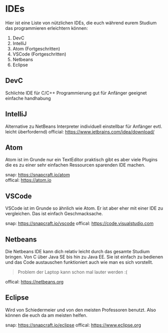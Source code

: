 # IDEs
Hier ist eine Liste von nützlichen IDEs, die euch während eurem Studium das programmieren erleichtern können:

1. DevC
2. IntelliJ
3. Atom (Fortgeschritten)
4. VSCode (Fortgeschritten)
5. Netbeans
6. Eclipse

## DevC
Schlichte IDE für C/C++ Programmierung
gut für Anfänger geeignet
einfache handhabung

## IntelliJ
Alternative zu NetBeans
Interpreter individuell einstellbar für Anfänger evtl. leicht überfordernd)
official: https://www.jetbrains.com/idea/download/

## Atom
Atom ist im Grunde nur ein TextEditor praktisch gibt es aber viele
Plugins die es zu einer sehr einfachen Ressourcen sparenden IDE
machen.

snap: https://snapcraft.io/atom  
offical: https://atom.io

## VSCode
VSCode ist im Grunde so ähnlich wie Atom. Er ist aber eher mit einer
IDE zu vergleichen. Das ist einfach Geschmacksache.

snap: https://snapcraft.io/vscode
offical: https://code.visualstudio.com

## Netbeans
Die Netbeans IDE kann dich relativ leicht durch das gesamte Studium
bringen. Von C über Java SE bis hin zu Java EE. Sie ist einfach zu
bedienen und das Code austauschen funktioniert auch wie man es sich
vorstellt.

> Problem der Laptop kann schon mal lauter werden :(

offical: https://netbeans.org

## Eclipse
Wird von Schiedermeier und von den meisten Professoren benutzt.
Also können die euch da am meisten helfen.

snap: https://snapcraft.io/eclipse
offical: https://www.eclipse.org
